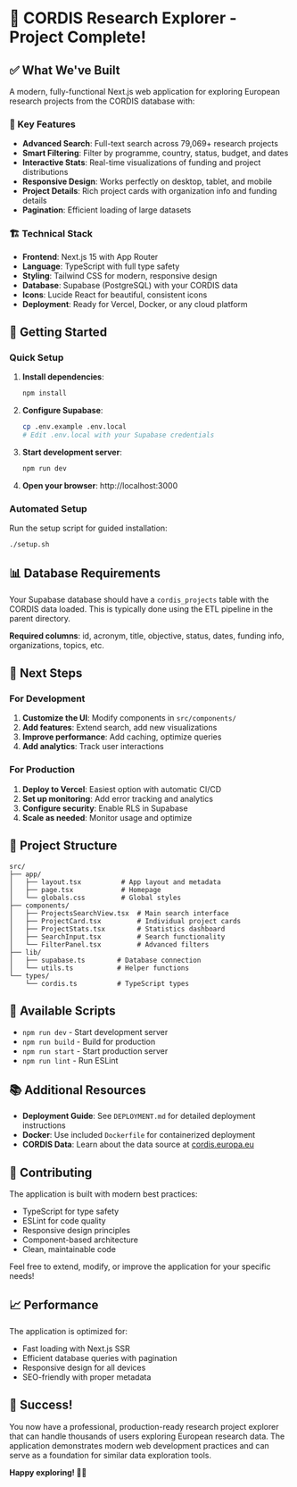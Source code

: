 # 🎉 CORDIS Research Explorer - Project Complete!

## ✅ What We've Built

A modern, fully-functional Next.js web application for exploring European research projects from the CORDIS database with:

### 🌟 Key Features
- **Advanced Search**: Full-text search across 79,069+ research projects
- **Smart Filtering**: Filter by programme, country, status, budget, and dates
- **Interactive Stats**: Real-time visualizations of funding and project distributions
- **Responsive Design**: Works perfectly on desktop, tablet, and mobile
- **Project Details**: Rich project cards with organization info and funding details
- **Pagination**: Efficient loading of large datasets

### 🏗️ Technical Stack
- **Frontend**: Next.js 15 with App Router
- **Language**: TypeScript with full type safety
- **Styling**: Tailwind CSS for modern, responsive design
- **Database**: Supabase (PostgreSQL) with your CORDIS data
- **Icons**: Lucide React for beautiful, consistent icons
- **Deployment**: Ready for Vercel, Docker, or any cloud platform

## 🚀 Getting Started

### Quick Setup

1. **Install dependencies**:
   ```bash
   npm install
   ```

2. **Configure Supabase**:
   ```bash
   cp .env.example .env.local
   # Edit .env.local with your Supabase credentials
   ```

3. **Start development server**:
   ```bash
   npm run dev
   ```

4. **Open your browser**: http://localhost:3000

### Automated Setup

Run the setup script for guided installation:
```bash
./setup.sh
```

## 📊 Database Requirements

Your Supabase database should have a `cordis_projects` table with the CORDIS data loaded. This is typically done using the ETL pipeline in the parent directory.

**Required columns**: id, acronym, title, objective, status, dates, funding info, organizations, topics, etc.

## 🎯 Next Steps

### For Development
1. **Customize the UI**: Modify components in `src/components/`
2. **Add features**: Extend search, add new visualizations
3. **Improve performance**: Add caching, optimize queries
4. **Add analytics**: Track user interactions

### For Production
1. **Deploy to Vercel**: Easiest option with automatic CI/CD
2. **Set up monitoring**: Add error tracking and analytics
3. **Configure security**: Enable RLS in Supabase
4. **Scale as needed**: Monitor usage and optimize

## 📁 Project Structure

```
src/
├── app/
│   ├── layout.tsx          # App layout and metadata
│   ├── page.tsx            # Homepage
│   └── globals.css         # Global styles
├── components/
│   ├── ProjectsSearchView.tsx  # Main search interface
│   ├── ProjectCard.tsx         # Individual project cards
│   ├── ProjectStats.tsx        # Statistics dashboard
│   ├── SearchInput.tsx         # Search functionality
│   └── FilterPanel.tsx         # Advanced filters
├── lib/
│   ├── supabase.ts        # Database connection
│   └── utils.ts           # Helper functions
└── types/
    └── cordis.ts          # TypeScript types
```

## 🔧 Available Scripts

- `npm run dev` - Start development server
- `npm run build` - Build for production
- `npm run start` - Start production server
- `npm run lint` - Run ESLint

## 📚 Additional Resources

- **Deployment Guide**: See `DEPLOYMENT.md` for detailed deployment instructions
- **Docker**: Use included `Dockerfile` for containerized deployment
- **CORDIS Data**: Learn about the data source at [cordis.europa.eu](https://cordis.europa.eu)

## 🤝 Contributing

The application is built with modern best practices:
- TypeScript for type safety
- ESLint for code quality
- Responsive design principles
- Component-based architecture
- Clean, maintainable code

Feel free to extend, modify, or improve the application for your specific needs!

## 📈 Performance

The application is optimized for:
- Fast loading with Next.js SSR
- Efficient database queries with pagination
- Responsive design for all devices
- SEO-friendly with proper metadata

## 🎊 Success!

You now have a professional, production-ready research project explorer that can handle thousands of users exploring European research data. The application demonstrates modern web development practices and can serve as a foundation for similar data exploration tools.

**Happy exploring! 🔬✨**
